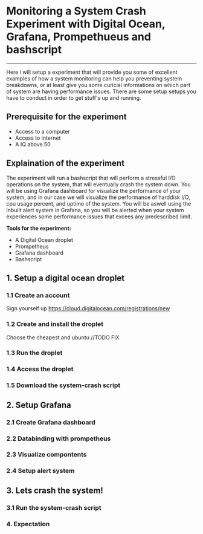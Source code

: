# Monitoring a System Crash Experiment with Digital Ocean, Grafana, Prompethueus and bashscript
___
Here i will setup a experiment that will provide you some of excellent examples of how a system monitoring can help you preventing system breakdowns, or at least give you some curicial informations on which part of system are having performance issues. There are some setup setups you have to conduct in order to get stuff's up and running.

## Prerequisite for the experiment
* Access to a computer
* Access to internet
* A IQ above 50 

## Explaination of the experiment
The experiment will run a bashscript that will perform a stressful I/O operations on the system, that will eventually crash the system down. You will be using Grafana dashboard for visualize the performance of your system, and in our case we will visualize the performance of harddisk I/O, cpu usage percent, and uptime of the system. You will be aswell using the inbuilt alert system in Grafana, so you will be alerted when your system experiences some performance issues that excees any predescribed limit.

**Tools for the experiment:**
* A Digital Ocean droplet 
* Prompetheus 
* Grafana dashboard
* Bashscript

## 1. Setup a digital ocean droplet

### 1.1 Create an account 
Sign yourself up 
https://cloud.digitalocean.com/registrations/new

### 1.2 Create and install the droplet
Choose the cheapest and ubuntu //TODO FIX

### 1.3 Run the droplet
### 1.4 Access the droplet
### 1.5 Download the system-crash script
## 2. Setup Grafana
### 2.1 Create Grafana dashboard
### 2.2 Databinding with prompetheus
### 2.3 Visualize compontents
### 2.4 Setup alert system
## 3. Lets crash the system!
### 3.1 Run the system-crash script
### 4. Expectation

